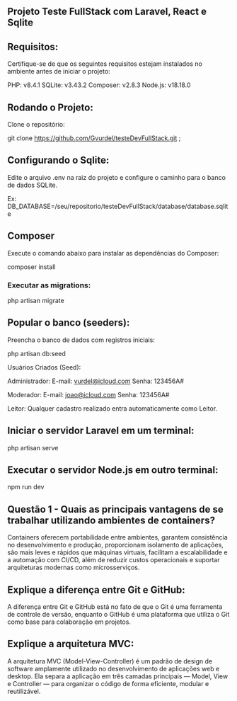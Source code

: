## Projeto Teste FullStack com Laravel, React e Sqlite

## Requisitos:

Certifique-se de que os seguintes requisitos estejam instalados no ambiente antes de iniciar o projeto:

PHP: v8.4.1
SQLite: v3.43.2
Composer: v2.8.3
Node.js: v18.18.0

## Rodando o Projeto:

Clone o repositório:

git clone https://github.com/Gvurdel/testeDevFullStack.git ;

## Configurando o Sqlite:

Edite o arquivo .env na raiz do projeto e configure o caminho para o banco de dados SQLite.

Ex: DB_DATABASE=/seu/repositorio/testeDevFullStack/database/database.sqlite

## Composer

Execute o comando abaixo para instalar as dependências do Composer:

composer install

### Executar as migrations:

php artisan migrate

## Popular o banco (seeders):

Preencha o banco de dados com registros iniciais:

php artisan db:seed

Usuários Criados (Seed):

Administrador:
E-mail: vurdel@icloud.com
Senha: 123456A#

Moderador:
E-mail: joao@icloud.com
Senha: 123456A#

Leitor:
Qualquer cadastro realizado entra automaticamente como Leitor.

## Iniciar o servidor Laravel em um terminal:

php artisan serve

## Executar o servidor Node.js em outro terminal:

npm run dev

## Questão 1 - Quais as principais vantagens de se trabalhar utilizando ambientes de containers?

Containers oferecem portabilidade entre ambientes, garantem consistência no desenvolvimento e produção, proporcionam isolamento de aplicações, são mais leves e rápidos que máquinas virtuais, facilitam a escalabilidade e a automação com CI/CD, além de reduzir custos operacionais e suportar arquiteturas modernas como microsserviços.

## Explique a diferença entre Git e GitHub:

A diferença entre Git e GitHub está no fato de que o Git é uma ferramenta de controle de versão, enquanto o GitHub é uma plataforma que utiliza o Git como base para colaboração em projetos.

## Explique a arquitetura MVC:

A arquitetura MVC (Model-View-Controller) é um padrão de design de software amplamente utilizado no desenvolvimento de aplicações web e desktop. Ela separa a aplicação em três camadas principais — Model, View e Controller — para organizar o código de forma eficiente, modular e reutilizável.

